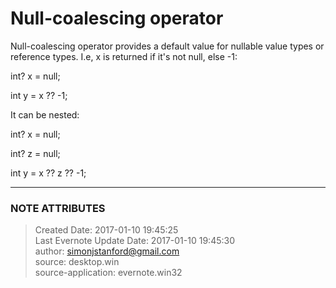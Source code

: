 # Null-coalescing operator

Null-coalescing operator provides a default value for nullable value types or
reference types. I.e, x is returned if it's not null, else -1:  

  

int? x = null;

int y = x ?? -1;

  

It can be nested:

  

int? x = null;

int? z = null;

int y = x ?? z ?? -1;

  


---
### NOTE ATTRIBUTES
>Created Date: 2017-01-10 19:45:25  
>Last Evernote Update Date: 2017-01-10 19:45:30  
>author: simonjstanford@gmail.com  
>source: desktop.win  
>source-application: evernote.win32  